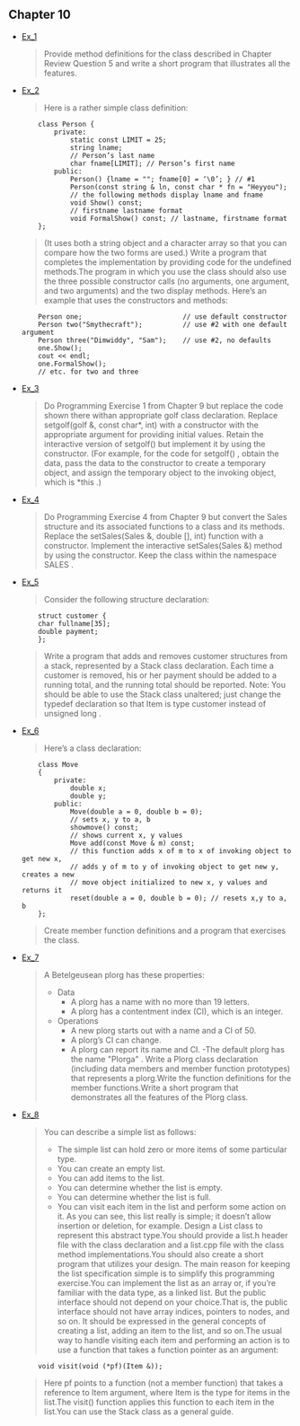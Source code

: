 ## Chapter 10

- [Ex_1](./Ex1)
    > Provide method definitions for the class described in Chapter Review Question 5 and write a short program that illustrates all the features.
- [Ex_2](./Ex2)
    > Here is a rather simple class definition:
    ```
        class Person {
            private:
                static const LIMIT = 25;
                string lname;
                // Person’s last name
                char fname[LIMIT]; // Person’s first name
            public:
                Person() {lname = ""; fname[0] = ‘\0’; } // #1
                Person(const string & ln, const char * fn = "Heyyou");
                // the following methods display lname and fname
                void Show() const;
                // firstname lastname format
                void FormalShow() const; // lastname, firstname format
        };
    ```
    > (It uses both a string object and a character array so that you can compare how the two forms are used.) Write a program that completes the implementation by providing code for the undefined methods.The program in which you use the class should also use the three possible constructor calls (no arguments, one argument, and two arguments) and the two display methods. Here’s an example that uses the constructors and methods:
    ```
        Person one;                         // use default constructor
        Person two("Smythecraft");          // use #2 with one default argument
        Person three("Dimwiddy", "Sam");    // use #2, no defaults
        one.Show();
        cout << endl;
        one.FormalShow();
        // etc. for two and three
    ```
- [Ex_3](./Ex3)
    > Do Programming Exercise 1 from Chapter 9 but replace the code shown there withan appropriate golf class declaration. Replace setgolf(golf &, const char*, int) with a constructor with the appropriate argument for providing initial values. Retain the interactive version of setgolf() but implement it by using the constructor. (For example, for the code for setgolf() , obtain the data, pass the data to the constructor to create a temporary object, and assign the temporary object to the invoking object, which is *this .)
- [Ex_4](./Ex4)
    > Do Programming Exercise 4 from Chapter 9 but convert the Sales structure and its associated functions to a class and its methods. Replace the setSales(Sales &, double [], int) function with a constructor. Implement the interactive setSales(Sales &) method by using the constructor. Keep the class within the namespace SALES .
- [Ex_5](./Ex5)
    > Consider the following structure declaration:
    ```   
        struct customer {
        char fullname[35];
        double payment;
        };
    ```
    > Write a program that adds and removes customer structures from a stack, represented by a Stack class declaration. Each time a customer is removed, his or her payment should be added to a running total, and the running total should be reported. Note: You should be able to use the Stack class unaltered; just change the typedef declaration so that Item is type customer instead of unsigned long .
- [Ex_6](./Ex6)
    > Here’s a class declaration:
    ```
        class Move
        {
            private:
                double x;
                double y;
            public:
                Move(double a = 0, double b = 0);
                // sets x, y to a, b
                showmove() const;
                // shows current x, y values
                Move add(const Move & m) const;
                // this function adds x of m to x of invoking object to get new x,
                // adds y of m to y of invoking object to get new y, creates a new
                // move object initialized to new x, y values and returns it
                reset(double a = 0, double b = 0); // resets x,y to a, b
        };
    ```
    > Create member function definitions and a program that exercises the class.
- [Ex_7](./Ex7)
    > A Betelgeusean plorg has these properties:
    >   - Data
    >       - A plorg has a name with no more than 19 letters.
    >       - A plorg has a contentment index (CI), which is an integer.
    >   - Operations
    >       - A new plorg starts out with a name and a CI of 50.
    >       - A plorg’s CI can change.
    >       - A plorg can report its name and CI.
    >       -The default plorg has the name "Plorga" .
    > Write a Plorg class declaration (including data members and member function prototypes) that represents a plorg.Write the function definitions for the member functions.Write a short program that demonstrates all the features of the Plorg class.
- [Ex_8](./Ex8)
    > You can describe a simple list as follows:
    >   - The simple list can hold zero or more items of some particular type.
    >   - You can create an empty list.
    >   - You can add items to the list.
    >   - You can determine whether the list is empty.
    >   - You can determine whether the list is full.
    >   - You can visit each item in the list and perform some action on it.
    > As you can see, this list really is simple; it doesn’t allow insertion or deletion, for example. Design a List class to represent this abstract type.You should provide a list.h header file with the class declaration and a list.cpp file with the class method implementations.You should also create a short program that utilizes your design. The main reason for keeping the list specification simple is to simplify this programming exercise.You can implement the list as an array or, if you’re familiar with the data type, as a linked list. But the public interface should not depend on your choice.That is, the public interface should not have array indices, pointers to nodes, and so on. It should be expressed in the general concepts of creating a list, adding an item to the list, and so on.The usual way to handle visiting each item and performing an action is to use a function that takes a function pointer as an argument:
    ```
        void visit(void (*pf)(Item &));
    ```
    > Here pf points to a function (not a member function) that takes a reference to Item argument, where Item is the type for items in the list.The visit() function applies this function to each item in the list.You can use the Stack class as a general guide.